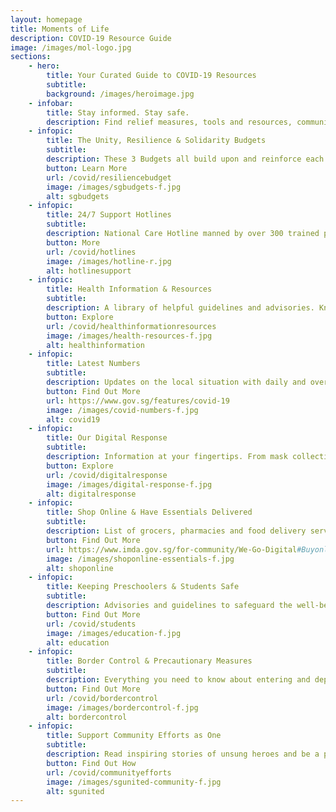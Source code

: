 ```yaml
---
layout: homepage
title: Moments of Life
description: COVID-19 Resource Guide
image: /images/mol-logo.jpg
sections:
    - hero:
        title: Your Curated Guide to COVID-19 Resources
        subtitle:  
        background: /images/heroimage.jpg
    - infobar:
        title: Stay informed. Stay safe.
        description: Find relief measures, tools and resources, community stories and more.        
    - infopic:
        title: The Unity, Resilience & Solidarity Budgets
        subtitle: 
        description: These 3 Budgets all build upon and reinforce each other. Together, they provide economic measures and additional support for every Singaporean to ride through COVID-19.
        button: Learn More
        url: /covid/resiliencebudget
        image: /images/sgbudgets-f.jpg
        alt: sgbudgets
    - infopic:
        title: 24/7 Support Hotlines
        subtitle: 
        description: National Care Hotline manned by over 300 trained personnel across government agencies that offer psychological first aid. Useful numbers to call if you are in need of help.
        button: More
        url: /covid/hotlines
        image: /images/hotline-r.jpg
        alt: hotlinesupport
    - infopic:
        title: Health Information & Resources
        subtitle: 
        description: A library of helpful guidelines and advisories. Knowing what to do can help you and your loved ones stay safer.
        button: Explore
        url: /covid/healthinformationresources
        image: /images/health-resources-f.jpg
        alt: healthinformation
    - infopic:
        title: Latest Numbers
        subtitle: 
        description: Updates on the local situation with daily and overall statistics including active, discharged, critical and imported cases. Refreshed daily.
        button: Find Out More
        url: https://www.gov.sg/features/covid-19
        image: /images/covid-numbers-f.jpg
        alt: covid19
    - infopic:
        title: Our Digital Response
        subtitle: 
        description: Information at your fingertips. From mask collection to finding a doctor to an online symptom checker and more. 
        button: Explore
        url: /covid/digitalresponse
        image: /images/digital-response-f.jpg
        alt: digitalresponse
    - infopic:
        title: Shop Online & Have Essentials Delivered
        subtitle: 
        description: List of grocers, pharmacies and food delivery services, including halal options. Stay safe and shop responsibly online.
        button: Find Out More
        url: https://www.imda.gov.sg/for-community/We-Go-Digital#Buyonline
        image: /images/shoponline-essentials-f.jpg
        alt: shoponline
    - infopic:
        title: Keeping Preschoolers & Students Safe
        subtitle: 
        description: Advisories and guidelines to safeguard the well-being of every child in school. Find support to full home-based learning and answers to exams and equipment rental.
        button: Find Out More
        url: /covid/students
        image: /images/education-f.jpg
        alt: education        
    - infopic:
        title: Border Control & Precautionary Measures
        subtitle: 
        description: Everything you need to know about entering and departing Singapore. For returning residents, permit holders, visitors and overseas Singaporeans.
        button: Find Out More
        url: /covid/bordercontrol
        image: /images/bordercontrol-f.jpg
        alt: bordercontrol        
    - infopic:
        title: Support Community Efforts as One
        subtitle: 
        description: Read inspiring stories of unsung heroes and be a part of the movement to provide relief and support in community-led initiatives. 
        button: Find Out How
        url: /covid/communityefforts
        image: /images/sgunited-community-f.jpg
        alt: sgunited
---
```

